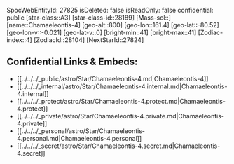 ﻿---
location: [-80.52,-161.4,800]
type: Star
tags:
- astro/Star

---
SpocWebEntityId: 27825
isDeleted: false
isReadOnly: false
confidential: public
[star-class::A3]
[star-class-id::28189]
[Mass-sol::]
[name::Chamaeleontis-4]
[geo-alt::800]
[geo-lon::161.4]
[geo-lat::-80.52]
[geo-lon-v::-0.021]
[geo-lat-v::0]
[bright-min::41]
[bright-max::41]
[Zodiac-index::4]
[ZodiacId::28104]
[NextStarId::27824]



## Confidential Links & Embeds: 
- [[../../../_public/astro/Star/Chamaeleontis-4.md|Chamaeleontis-4]] 
- [[../../../_internal/astro/Star/Chamaeleontis-4.internal.md|Chamaeleontis-4.internal]] 
- [[../../../_protect/astro/Star/Chamaeleontis-4.protect.md|Chamaeleontis-4.protect]] 
- [[../../../_private/astro/Star/Chamaeleontis-4.private.md|Chamaeleontis-4.private]] 
- [[../../../_personal/astro/Star/Chamaeleontis-4.personal.md|Chamaeleontis-4.personal]] 
- [[../../../_secret/astro/Star/Chamaeleontis-4.secret.md|Chamaeleontis-4.secret]]


